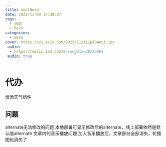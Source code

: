 ```yaml
---
title: testNote
date: 2023-11-09 17:38:07
tags:
  - 测试
  - hexo
categories:
  - note
cover: https://z1.ax1x.com/2023/11/11/pi8Wet1.jpg
 audio:
  - https://music.163.com/#/song?id=30245064
 audio: true
---
```

# 代办
增添天气组件
## 问题
alternate无法修改的问题
    本地部署可显示修改后的alternate，线上部署依然是默认值alternate
文章内的音乐播放问题
    加入音乐播放后，文章部分全部消失，轮播图也消失了




